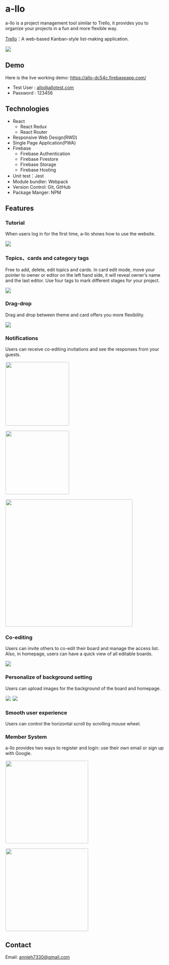 # a-llo

a-llo is a project management tool similar to Trello, it provides you to organize your projects in a fun and more flexible way.

[Trello](https://trello.com/en-US)：A web-based Kanban-style list-making application.

<img style="border: 1px solid lightgrey; border-radius: 4px width:800px" src="https://i.imgur.com/jd5d4SG.png" /> 

## Demo
Here is the live working demo: https://allo-dc54c.firebaseapp.com/

* Test User : allo@allotest.com
* Password : 123456

## Technologies

* React
    * React Redux
    * React Router
* Responsive Web Design(RWD)
* Single Page Application(PWA)
* Firebase
    * Firebase Authentication
    * Firebase Firestore
    * Firebase Storage
    * Firebase Hosting
* Unit test：Jest
* Module bundler: Webpack
* Version Control: Git, GitHub
* Package Manger: NPM

## Features

### Tutorial

When users log in for the first time, a-llo shows how to use the website.


<img style="border: 1px solid lightgrey; border-radius: 4px width:800px" src="https://i.imgur.com/DqymmTL.jpg" /> 

### Topics、cards and category tags

Free to add, delete, edit topics and cards.
In card edit mode, move your pointer to owner or editor on the left hand side, it will reveal owner’s name and the last editor.
Use four tags to mark different stages for your project.

<img style="border: 1px solid lightgrey; border-radius: 4px width:800px" src="https://i.imgur.com/KZvGKJS.gif" /> 

### Drag-drop

Drag and drop between theme and card offers you more flexibility.

<img style="border: 1px solid lightgrey; border-radius: 4px width:800px" src="https://i.imgur.com/9SPXSI4.gif" /> 

### Notifications

Users can receive co-editing invitations and see the responses from your guests.


<img style="border: 1px solid white; border-radius: 4px; margin-right: 20px" src="https://i.imgur.com/2p6Qmyf.png" width="200px" /><p>  </p><img style="border: 1px solid white; border-radius: 4px" src="https://i.imgur.com/HZhAR1U.png" width="200px" />

<img style="border: 1px solid white; border-radius: 4px" src="https://i.imgur.com/Plv4NWM.gif" width="400px" />

### Co-editing

Users can invite others to co-edit their board and manage the access list.
Also, in homepage, users can have a quick view of all editable boards. 

<img style="border: 1px solid lightgrey; border-radius: 4px width:800px" src="https://i.imgur.com/TgKxgXY.png" /> 

### Personalize of background setting

Users can upload images for the background of the board and homepage. 

<img style="border: 1px solid white; border-radius: 4px width:800px" src="https://i.imgur.com/6qb7hy0.jpg" />
<img style="border: 1px solid white; border-radius: 4px width:800px" src="https://i.imgur.com/azVqEKR.png" />


### Smooth user experience

Users can control the horizontal scroll by scrolling mouse wheel.

### Member System

a-llo provides two ways to register and login: use their own email or sign up with Google. 

<img style="border: 1px solid white; border-radius: 4px; margin-right: 20px" src="https://i.imgur.com/jBbwlGc.png" width="260px" /><p>  </p><img style="border: 1px solid white; border-radius: 4px" src="https://i.imgur.com/3U5dVFV.png" width="260px" />

## Contact

Email: annieh7330@gmail.com

